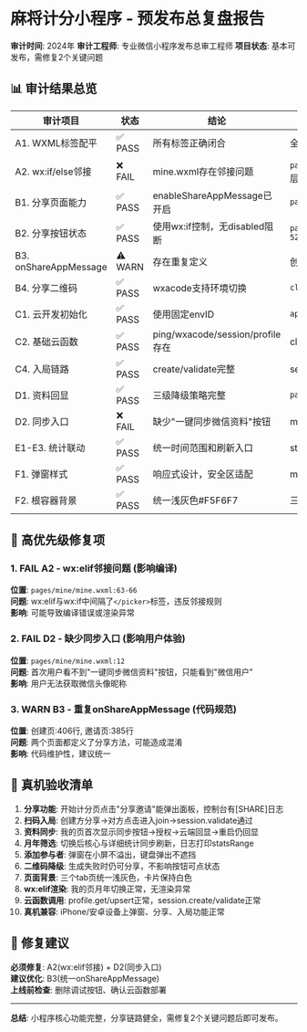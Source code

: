 # 麻将计分小程序 - 预发布总复盘报告

**审计时间**: 2024年
**审计工程师**: 专业微信小程序发布总审工程师
**项目状态**: 基本可发布，需修复2个关键问题

## 📊 审计结果总览

| 审计项目 | 状态 | 结论 | 关键证据 |
|---------|------|------|----------|
| A1. WXML标签配平 | ✅ PASS | 所有标签正确闭合 | 全页面检查通过 |
| A2. wx:if/else邻接 | ❌ FAIL | mine.wxml存在邻接问题 | `pages/mine/mine.wxml:66` wx:elif与上层wx:if间隔了`</picker>` |
| B1. 分享页面能力 | ✅ PASS | enableShareAppMessage已开启 | `pages/session/create/index.json:3` |
| B2. 分享按钮状态 | ✅ PASS | 使用wx:if控制，无disabled阻断 | `pages/session/create/index.wxml:47-52` |
| B3. onShareAppMessage | ⚠️ WARN | 存在重复定义 | 创建页:406行, 邀请页:385行 |
| B4. 分享二维码 | ✅ PASS | wxacode支持环境切换 | `cloudfunctions/wxacode/index.js:20` |
| C1. 云开发初始化 | ✅ PASS | 使用固定envID | `app.js:71-73` |
| C2. 基础云函数 | ✅ PASS | ping/wxacode/session/profile存在 | cloudfunctions目录完整 |
| C4. 入局链路 | ✅ PASS | create/validate完整 | session云函数:19,46行 |
| D1. 资料回显 | ✅ PASS | 三级降级策略完整 | `pages/mine/mine.js:91-124` |
| D2. 同步入口 | ❌ FAIL | 缺少"一键同步微信资料"按钮 | mine.wxml只有"修改资料"按钮 |
| E1-E3. 统计联动 | ✅ PASS | 统一时间范围和刷新入口 | statsRange+refreshAll已实现 |
| F1. 弹窗样式 | ✅ PASS | 响应式设计，安全区适配 | modal-mask+modal-panel结构 |
| F2. 根容器背景 | ✅ PASS | 统一浅灰色#F5F6F7 | 三个tab页已更新 |

## 🚨 高优先级修复项

### 1. **FAIL A2 - wx:elif邻接问题** (影响编译)
**位置**: `pages/mine/mine.wxml:63-66`  
**问题**: wx:elif与wx:if中间隔了`</picker>`标签，违反邻接规则  
**影响**: 可能导致编译错误或渲染异常

### 2. **FAIL D2 - 缺少同步入口** (影响用户体验)  
**位置**: `pages/mine/mine.wxml:12`  
**问题**: 首次用户看不到"一键同步微信资料"按钮，只能看到"微信用户"  
**影响**: 用户无法获取微信头像昵称

### 3. **WARN B3 - 重复onShareAppMessage** (代码规范)
**位置**: 创建页:406行, 邀请页:385行  
**问题**: 两个页面都定义了分享方法，可能造成混淆  
**影响**: 代码维护性，建议统一

## 🎯 真机验收清单

1. **分享功能**: 开始计分页点击"分享邀请"能弹出面板，控制台有[SHARE]日志
2. **扫码入局**: 创建方分享→对方点击进入join→session.validate通过
3. **资料同步**: 我的页首次显示同步按钮→授权→云端回显→重启仍回显  
4. **月年筛选**: 切换后核心与详细统计同步刷新，日志打印statsRange
5. **添加参与者**: 弹窗在小屏不溢出，键盘弹出不遮挡
6. **二维码降级**: 生成失败时仍可分享，不影响按钮可点状态
7. **页面背景**: 三个tab页统一浅灰色，卡片保持白色
8. **wx:elif渲染**: 我的页月年切换正常，无渲染异常
9. **云函数调用**: profile.get/upsert正常，session.create/validate正常
10. **真机兼容**: iPhone/安卓设备上弹窗、分享、入局功能正常

## 📝 修复建议

**必须修复**: A2(wx:elif邻接) + D2(同步入口)  
**建议优化**: B3(统一onShareAppMessage)  
**上线前检查**: 删除调试按钮、确认云函数部署

---
**总结**: 小程序核心功能完整，分享链路健全，需修复2个关键问题后即可发布。






